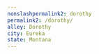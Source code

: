```yaml
---
﻿nonslashpermalink2: dorothy
permalink2: /dorothy/
alley: Dorothy
city: Eureka
state: Montana
---
```

